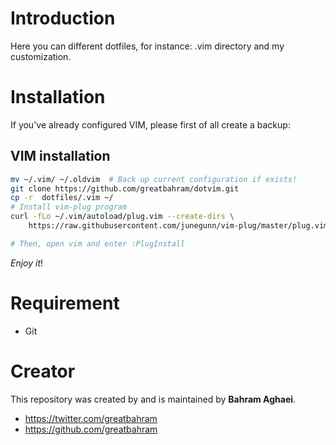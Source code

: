 # Introduction

Here you can different dotfiles, for instance: .vim directory and my customization.

# Installation

If you've already configured VIM, please first of all create a backup:

## VIM installation

```bash
mv ~/.vim/ ~/.oldvim  # Back up current configuration if exists!
git clone https://github.com/greatbahram/dotvim.git
cp -r  dotfiles/.vim ~/
# Install vim-plug program
curl -fLo ~/.vim/autoload/plug.vim --create-dirs \
    https://raw.githubusercontent.com/junegunn/vim-plug/master/plug.vim

# Then, open vim and enter :PlugInstall
```

*Enjoy it*!

# Requirement

* Git

# Creator

This repository was created by and is maintained by **Bahram Aghaei**.

* https://twitter.com/greatbahram
* https://github.com/greatbahram
